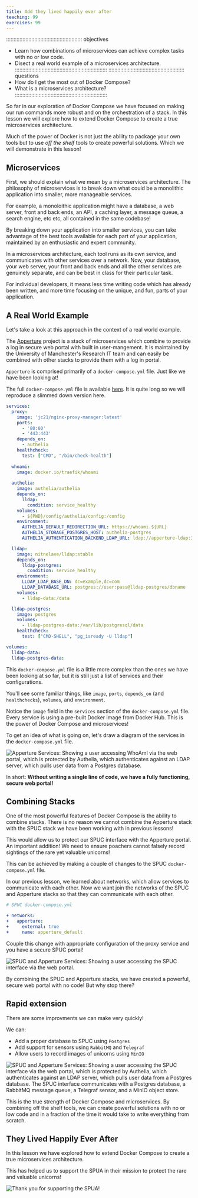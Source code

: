 ```yaml
---
title: Add they lived happily ever after
teaching: 99
exercises: 99
---
```


::::::::::::::::::::::::::::::::::::::::::::::::::: objectives
- Learn how combinations of microservices can achieve complex tasks with no or low code.
- Disect a real world example of a microservices architecture.
::::::::::::::::::::::::::::::::::::::::::::::::::::::::::::::
::::::::::::::::::::::::::::::::::::::::::::::::::: questions
- How do I get the most out of Docker Compose?
- What is a microservices architecture?
::::::::::::::::::::::::::::::::::::::::::::::::::::::::::::::

So far in our exploration of Docker Compose we have focused on making our run commands more robust and on the orchestration of a stack.
In this lesson we will explore how to extend Docker Compose to create a true microservices architecture.

Much of the power of Docker is not just the ability to package your own tools but to use *off the shelf* tools to create powerful solutions.
Which we will demonstrate in this lesson!

## Microservices

First, we should explain what we mean by a microservices architecture.
The philosophy of microservices is to break down what could be a monolithic application into smaller, more manageable services.

For example, a monoloithic application might have a database, a web server, front and back ends, an API, a caching layer, a message queue, a search engine, etc etc, all contained in the same codebase!

By breaking down your application into smaller services, you can take advantage of the best tools available for each part of your application, maintained by an enthusiastic and expert community.

In a microservices architecture, each tool runs as its own service, and communicates with other services over a network.
Now, your database, your web server, your front and back ends and all the other services are genuinely separate, and can be best in class for their particular task.

For individual developers, it means less time writing code which has already been written, and more time focusing on the unique, and fun, parts of your application.

## A Real World Example

Let's take a look at this approach in the context of a real world example.

The [Apperture](https://github.com/UoMResearchIT/apperture) project is a stack of microservices which combine to provide a log in secure web portal with built in user-mangement. It is maintained by the University of Manchester's Research IT team and can easily be combined with other stacks to provide them with a log in portal.

`Apperture` is comprised primarily of a `docker-compose.yml` file. Just like we have been looking at!

The full `docker-compose.yml` file is available [here](https://raw.githubusercontent.com/UoMResearchIT/apperture/refs/heads/main/docker-compose.yml). It is quite long so we will reproduce a slimmed down version here.

```yaml
services:
  proxy:
    image: 'jc21/nginx-proxy-manager:latest'
    ports:
      - '80:80'
      - '443:443'
    depends_on:
      - authelia
    healthcheck:
      test: ["CMD", "/bin/check-health"]
        
  whoami:
    image: docker.io/traefik/whoami
      
  authelia:
    image: authelia/authelia
    depends_on:
      lldap:
        condition: service_healthy
    volumes:
      - ${PWD}/config/authelia/config:/config
    environment:
      AUTHELIA_DEFAULT_REDIRECTION_URL: https://whoami.${URL}
      AUTHELIA_STORAGE_POSTGRES_HOST: authelia-postgres
      AUTHELIA_AUTHENTICATION_BACKEND_LDAP_URL: ldap://apperture-ldap:3890

  lldap:
    image: nitnelave/lldap:stable
    depends_on:
      lldap-postgres:
        condition: service_healthy
    environment:
      LLDAP_LDAP_BASE_DN: dc=example,dc=com
      LLDAP_DATABASE_URL: postgres://user:pass@lldap-postgres/dbname
    volumes:
      - lldap-data:/data

  lldap-postgres:
    image: postgres
    volumes:
      - lldap-postgres-data:/var/lib/postgresql/data
    healthcheck:
      test: ["CMD-SHELL", "pg_isready -U lldap"]

volumes:
  lldap-data:
  lldap-postgres-data:
```

This `docker-compose.yml` file is a little more complex than the ones we have been looking at so far, but it is still just a list of services and their configurations.

You'll see some familiar things, like `image`, `ports`, `depends_on` (and `healthchecks`), `volumes`, and `environment`.

Notice the `image` field in the `services` section of the `docker-compose.yml` file. Every service is using a pre-built Docker image from Docker Hub. This is the power of Docker Compose and microservices!

To get an idea of what is going on, let's draw a diagram of the services in the `docker-compose.yml` file.

![Apperture Services: Showing a user accessing WhoAmI via the web portal, which is protected by Authelia, which authenticates against an LDAP server, which pulls user data from a Postgres database.](fig/docker_compose_apperture.png)

In short:
**Without writing a single line of code, we have a fully functioning, secure web portal!**

## Combining Stacks

One of the most powerful features of Docker Compose is the ability to combine stacks.
There is no reason we cannot combine the Apperture stack with the SPUC stack we have been working with in previous lessons!

This would allow us to protect our SPUC interface with the Apperture portal.
An important addition! We need to ensure poachers cannot falsely record sightings of the rare yet valuable unicorns!

This can be achieved by making a couple of changes to the SPUC `docker-compose.yml` file.

In our previous lesson, we learned about networks, which allow services to communicate with each other.
Now we want join the networks of the SPUC and Apperture stacks so that they can communicate with each other.

```yaml
# SPUC docker-compose.yml

+ networks:
+   apperture:
+     external: true
+     name: apperture_default
```

Couple this change with appropriate configuration of the proxy service and you have a secure SPUC portal!

![SPUC and Apperture Services: Showing a user accessing the SPUC interface via the web portal.](fig/docker_compose_spuc.png)

By combining the SPUC and Apperture stacks, we have created a powerful, secure web portal with no code!
But why stop there?

## Rapid extension

There are some improvments we can make very quickly!

We can:

* Add a proper database to SPUC using `Postgres`
* Add support for sensors using `RabbitMQ` and `Telegraf`
* Allow users to record images of unicorns using `MinIO`

![SPUC and Apperture Services: Showing a user accessing the SPUC interface via the web portal, which is protected by Authelia, which authenticates against an LDAP server, which pulls user data from a Postgres database. The SPUC interface communicates with a Postgres database, a RabbitMQ message queue, a Telegraf sensor, and a MinIO object store.](fig/docker_compose_full.png)

This is the true strength of Docker Compose and microservices. By combining off the shelf tools, we can create powerful solutions with no or low code and in a fraction of the time it would take to write everything from scratch.

## They Lived Happily Ever After

In this lesson we have explored how to extend Docker Compose to create a true microservices architecture.

This has helped us to support the SPUA in their mission to protect the rare and valuable unicorns!

![Thank you for supporting the SPUA!](fig/space_purple_unicorn_2.png)

